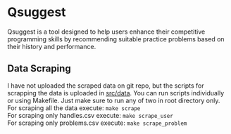 # **Qsuggest**  
Qsuggest is a tool designed to help users enhance their competitive programming skills by recommending suitable practice problems based on their history and performance.  

## **Data Scraping**  
I have not uploaded the scraped data on git repo, but the scripts for scrapping the data is uploaded in [src/data](src/data/). You can run scripts individually or using Makefile. Just make sure to run any of two in root directory only.  
For scraping all the data execute:  `make scrape`  
For scraping only handles.csv execute: `make scrape_user`  
For scraping only problems.csv execute: `make scrape_problem`